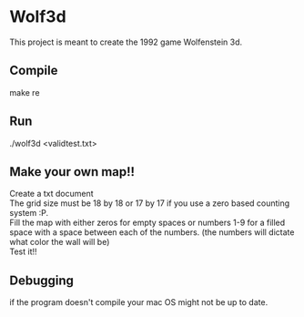# Wolf3d
This project is meant to create the 1992 game Wolfenstein 3d.

## Compile
  make re
  
## Run
  ./wolf3d <validtest.txt>
  
## Make your own map!!
  Create a txt document <br />
  The grid size must be 18 by 18 or 17 by 17 if you use a zero based counting system :P. <br />
  Fill the map with either zeros for empty spaces or numbers 1-9 for a filled space with a space between each of the numbers. (the numbers will dictate what color the wall will be) <br />
  Test it!! <br />
  
## Debugging
  if the program doesn't compile your mac OS might not be up to date.
  
